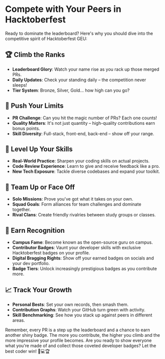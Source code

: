 # Compete with Your Peers in Hacktoberfest 

Ready to dominate the leaderboard? Here's why you should dive into the competitive spirit of Hacktoberfest GEU:

## 🏆 Climb the Ranks

- **Leaderboard Glory**: Watch your name rise as you rack up those merged PRs.
- **Daily Updates**: Check your standing daily – the competition never sleeps!
- **Tier System**: Bronze, Silver, Gold... how high can you go?

## 💪 Push Your Limits

- **PR Challenge**: Can you hit the magic number of PRs? Each one counts!
- **Quality Matters**: It's not just quantity – high-quality contributions earn bonus points.
- **Skill Diversity**: Full-stack, front-end, back-end – show off your range.

## 🚀 Level Up Your Skills

- **Real-World Practice**: Sharpen your coding skills on actual projects.
- **Code Review Experience**: Learn to give and receive feedback like a pro.
- **New Tech Exposure**: Tackle diverse codebases and expand your toolkit.

## 👥 Team Up or Face Off

- **Solo Missions**: Prove you've got what it takes on your own.
- **Squad Goals**: Form alliances for team challenges and dominate together.
- **Rival Clans**: Create friendly rivalries between study groups or classes.

## 🏅 Earn Recognition

- **Campus Fame**: Become known as the open-source guru on campus.
- **Contributor Badges**: Vaunt your developer skills with exclusive Hacktoberfest badges on your profile.
- **Digital Bragging Rights**: Show off your earned badges on socials and your dev portfolio.
- **Badge Tiers**: Unlock increasingly prestigious badges as you contribute more.

## 📈 Track Your Growth

- **Personal Bests**: Set your own records, then smash them.
- **Contribution Graphs**: Watch your GitHub turn green with activity.
- **Skill Benchmarking**: See how you stack up against peers in different areas.

Remember, every PR is a step up the leaderboard and a chance to earn another shiny badge. The more you contribute, the higher you climb and the more impressive your profile becomes. Are you ready to show everyone what you're made of and collect those coveted developer badges? Let the best coder win! 🚀💻🏆
